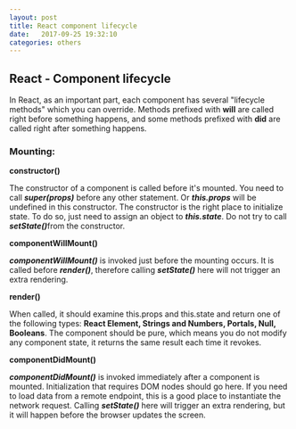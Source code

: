```yaml
---
layout: post
title: React component lifecycle
date:   2017-09-25 19:32:10
categories: others
---
```


<h2>React - Component lifecycle</h2>

<p>In React, as an important part, each component has several "lifecycle methods" which you can override. Methods prefixed with <strong>will</strong> are called right before something happens, and some methods prefixed with <strong>did</strong> are called right after something happens.</p>

<h3>Mounting:</h3>

<p><strong>constructor()</strong></p>
<p>The constructor of a component is called before it's mounted. You need to call <em><strong>super(props)</strong></em> before any other statement. Or <em><strong>this.props</strong></em> will be undefined in this constructor. The constructor is the right place to initialize state. To do so, just need to assign an object to <em><strong>this.state</strong></em>. Do not try to call <em><strong>setState()</strong></em>from the constructor.</p>

<p><strong>componentWillMount()</strong></p>
<p><em><strong>componentWillMount()</strong></em> is invoked just before the mounting occurs. It is called before <em><strong>render()</strong></em>, therefore calling <em><strong>setState()</strong></em> here will not trigger an extra rendering.</p>

<p><strong>render()</strong></p>
<p>When called, it should examine this.props and this.state and return one of the following types: <strong>React Element, Strings and Numbers, Portals, Null, Booleans</strong>. The component should be pure, which means you do not modify any component state, it returns the same result each time it revokes.</p>

<p><strong>componentDidMount()</strong></p>
<p><em><strong>componentDidMount()</strong></em> is invoked immediately after a component is mounted. Initialization that requires DOM nodes should go here. If you need to load data from a remote endpoint, this is a good place to instantiate the network request. Calling <em><strong>setState()</strong></em> here will trigger an extra rendering, but it will happen before the browser updates the screen.</p>
